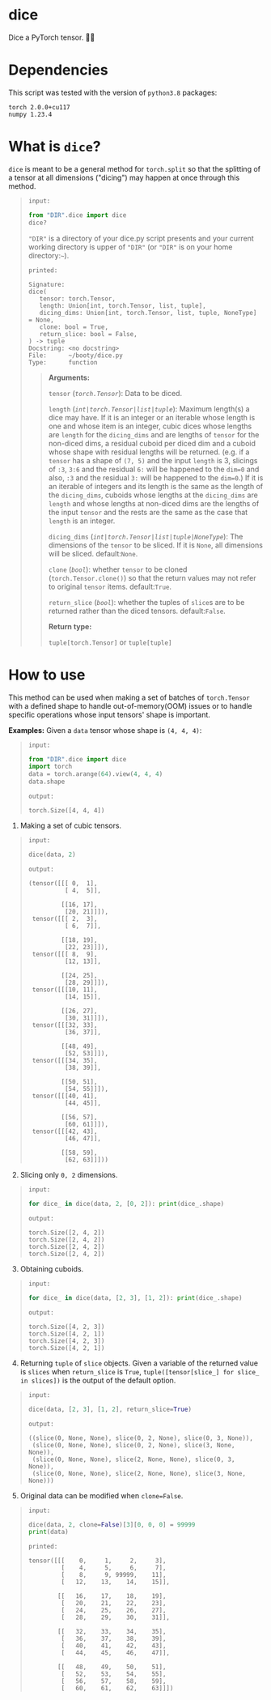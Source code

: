 # dice
Dice a PyTorch tensor. :hocho::sweet_potato:

# Dependencies
This script was tested with the version of `python3.8` packages:
```
torch 2.0.0+cu117
numpy 1.23.4
```

# What is `dice`?
`dice` is meant to be a general method for `torch.split` so that the splitting of a tensor at all dimensions ("dicing") may happen at once through this method.

>`input:`
>```python
>from "DIR".dice import dice
>dice?
>```
> `"DIR"` is a directory of your dice.py script presents and your current working directory is upper of `"DIR"` (or `"DIR"` is on your home directory:`~`).
>
>`printed:`
>```
>Signature:
>dice(
>    tensor: torch.Tensor,
>    length: Union[int, torch.Tensor, list, tuple],
>    dicing_dims: Union[int, torch.Tensor, list, tuple, NoneType] = None,
>    clone: bool = True,
>    return_slice: bool = False,
>) -> tuple
>Docstring: <no docstring>
>File:      ~/booty/dice.py
>Type:      function
>```
>> **Arguments:**
>>
>>`tensor` (*`torch.Tensor`*): Data to be diced.
>>
>>`length` (*`int|torch.Tensor|list|tuple`*): Maximum length(s) a dice may have. If it is an integer or an iterable whose length is one and whose item is an integer, cubic dices whose lengths are `length` for the `dicing_dims` and are lengths of `tensor` for the non-diced dims, a residual cuboid per diced dim and a cuboid whose shape with residual lengths will be returned. (e.g. if a `tensor` has a shape of `(7, 5)` and the input `length` is 3, slicings of `:3`, `3:6` and the residual `6:` will be happened to the `dim=0` and also, `:3` and the residual `3:` will be happened to the `dim=0`.) If it is an iterable of integers and its length is the same as the length of the `dicing_dims`, cuboids whose lengths at the `dicing_dims` are `length` and whose lengths at non-diced dims are the lengths of the input `tensor` and the rests are the same as the case that `length` is an integer.
>>
>>`dicing_dims` (*`int|torch.Tensor|list|tuple|NoneType`*): The dimensions of the `tensor` to be sliced. If it is `None`, all dimensions will be sliced. default:`None`. 
>>
>>`clone` (*`bool`*): whether `tensor` to be cloned (`torch.Tensor.clone()`) so that the return values may not refer to original `tensor` items. default:`True`.
>>
>>`return_slice` (*`bool`*): whether the tuples of `slice`s are to be returned rather than the diced tensors. default:`False`.
>>
>> **Return type:**
>>
>> `tuple[torch.Tensor]` or `tuple[tuple]`

# How to use

This method can be used when making a set of batches of `torch.Tensor` with a defined shape to handle out-of-memory(OOM) issues or to handle specific operations whose input tensors' shape is important.

**Examples:** Given a `data` tensor whose shape is `(4, 4, 4)`:
>`input:`
>```python
>from "DIR".dice import dice
>import torch
>data = torch.arange(64).view(4, 4, 4)
>data.shape
>```
>
>`output:`
>```
>torch.Size([4, 4, 4])
>```

1. Making a set of cubic tensors.
>`input:`
>```python
>dice(data, 2)
>```
>
>`output:`
>```
> (tensor([[[ 0,  1],
>           [ 4,  5]],
>  
>          [[16, 17],
>           [20, 21]]]),
>  tensor([[[ 2,  3],
>           [ 6,  7]],
>  
>          [[18, 19],
>           [22, 23]]]),
>  tensor([[[ 8,  9],
>           [12, 13]],
>  
>          [[24, 25],
>           [28, 29]]]),
>  tensor([[[10, 11],
>           [14, 15]],
>  
>          [[26, 27],
>           [30, 31]]]),
>  tensor([[[32, 33],
>           [36, 37]],
>  
>          [[48, 49],
>           [52, 53]]]),
>  tensor([[[34, 35],
>           [38, 39]],
>  
>          [[50, 51],
>           [54, 55]]]),
>  tensor([[[40, 41],
>           [44, 45]],
>  
>          [[56, 57],
>           [60, 61]]]),
>  tensor([[[42, 43],
>           [46, 47]],
>  
>          [[58, 59],
>           [62, 63]]]))
>```
2. Slicing only `0, 2` dimensions.
>`input:`
>```python
>for dice_ in dice(data, 2, [0, 2]): print(dice_.shape)
>```
>
>`output:`
>```
>torch.Size([2, 4, 2])
>torch.Size([2, 4, 2])
>torch.Size([2, 4, 2])
>torch.Size([2, 4, 2])
>```
3. Obtaining cuboids.
>`input:`
>```python
>for dice_ in dice(data, [2, 3], [1, 2]): print(dice_.shape)
>```
>
>`output:`
>```
> torch.Size([4, 2, 3])
> torch.Size([4, 2, 1])
> torch.Size([4, 2, 3])
> torch.Size([4, 2, 1])
>```
4. Returning `tuple` of `slice` objects. Given a variable of the returned value is `slices` when `return_slice` is `True`, `tuple([tensor[slice_] for slice_ in slices])` is the output of the default option.
>`input:`
>```python
>dice(data, [2, 3], [1, 2], return_slice=True)
>```
>
>`output:`
>```
> ((slice(0, None, None), slice(0, 2, None), slice(0, 3, None)),
>  (slice(0, None, None), slice(0, 2, None), slice(3, None, None)),
>  (slice(0, None, None), slice(2, None, None), slice(0, 3, None)),
>  (slice(0, None, None), slice(2, None, None), slice(3, None, None)))
>```
5. Original data can be modified when `clone=False`.
>`input:`
>```python
>dice(data, 2, clone=False)[3][0, 0, 0] = 99999
>print(data)
>```
>
>`printed:`
>```
> tensor([[[    0,     1,     2,     3],
>          [    4,     5,     6,     7],
>          [    8,     9, 99999,    11],
>          [   12,    13,    14,    15]],
> 
>         [[   16,    17,    18,    19],
>          [   20,    21,    22,    23],
>          [   24,    25,    26,    27],
>          [   28,    29,    30,    31]],
> 
>         [[   32,    33,    34,    35],
>          [   36,    37,    38,    39],
>          [   40,    41,    42,    43],
>          [   44,    45,    46,    47]],
> 
>         [[   48,    49,    50,    51],
>          [   52,    53,    54,    55],
>          [   56,    57,    58,    59],
>          [   60,    61,    62,    63]]])
>```
